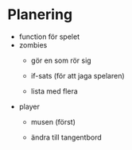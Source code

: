 # Planering

* function för spelet
* zombies
  - gör en som rör sig
  
  - if-sats (för att jaga spelaren)
  
  - lista med flera
* player
  - musen (först)
  
  - ändra till tangentbord
  
  

